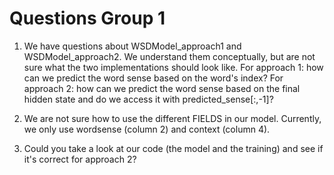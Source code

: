# Questions Group 1

1. We have questions about WSDModel_approach1 and WSDModel_approach2. We understand them conceptually, but are not sure what the two implementations should look like. For approach 1: how can we predict the word sense based on the word's index? For approach 2: how can we predict the word sense based on the final hidden state and do we access it with predicted_sense[:,-1]?

2. We are not sure how to use the different FIELDS in our model. Currently, we only use wordsense (column 2) and context (column 4).

3. Could you take a look at our code (the model and the training) and see if it's correct for approach 2?